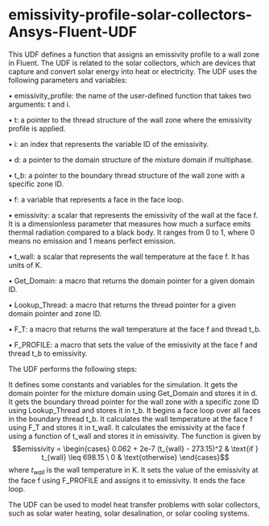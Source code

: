 # emissivity-profile-solar-collectors-Ansys-Fluent-UDF
This UDF defines a function that assigns an emissivity profile to a wall zone in Fluent. The UDF is related to the solar collectors, which are devices that capture and convert solar energy into heat or electricity. The UDF uses the following parameters and variables:

•  emissivity_profile: the name of the user-defined function that takes two arguments: t and i.

•  t: a pointer to the thread structure of the wall zone where the emissivity profile is applied.

•  i: an index that represents the variable ID of the emissivity.

•  d: a pointer to the domain structure of the mixture domain if multiphase.

•  t_b: a pointer to the boundary thread structure of the wall zone with a specific zone ID.

•  f: a variable that represents a face in the face loop.

•  emissivity: a scalar that represents the emissivity of the wall at the face f. It is a dimensionless parameter that measures how much a surface emits thermal radiation compared to a black body. It ranges from 0 to 1, where 0 means no emission and 1 means perfect emission.

•  t_wall: a scalar that represents the wall temperature at the face f. It has units of K.

•  Get_Domain: a macro that returns the domain pointer for a given domain ID.

•  Lookup_Thread: a macro that returns the thread pointer for a given domain pointer and zone ID.

•  F_T: a macro that returns the wall temperature at the face f and thread t_b.

•  F_PROFILE: a macro that sets the value of the emissivity at the face f and thread t_b to emissivity.

The UDF performs the following steps:


It defines some constants and variables for the simulation.
It gets the domain pointer for the mixture domain using Get_Domain and stores it in d.
It gets the boundary thread pointer for the wall zone with a specific zone ID using Lookup_Thread and stores it in t_b.
It begins a face loop over all faces in the boundary thread t_b.
It calculates
the wall temperature at
the face f using F_T and stores it in t_wall.
It calculates
the emissivity at
the face f using a function of t_wall and stores it in emissivity. The function is given by $$emissivity = \begin{cases} 0.062 + 2e-7 (t_{wall} - 273.15)^2 & \text{if } t_{wall} \leq 698.15 \ 0 & \text{otherwise} \end{cases}$$ where $t_{wall}$ is
the wall temperature
in K.
It sets
the value of
the emissivity at
the face f using F_PROFILE and assigns it to emissivity.
It ends
the face loop.

The UDF can be used to model heat transfer problems with solar collectors, such as solar water heating, solar desalination, or solar cooling systems.
